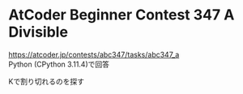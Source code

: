 # AtCoder Beginner Contest 347 A Divisible  
https://atcoder.jp/contests/abc347/tasks/abc347_a  
Python (CPython 3.11.4)で回答  

Kで割り切れるのを探す